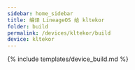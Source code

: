 ```yaml
---
sidebar: home_sidebar
title: 编译 LineageOS 给 kltekor
folder: build
permalink: /devices/kltekor/build
device: kltekor
---
```

{% include templates/device_build.md %}
